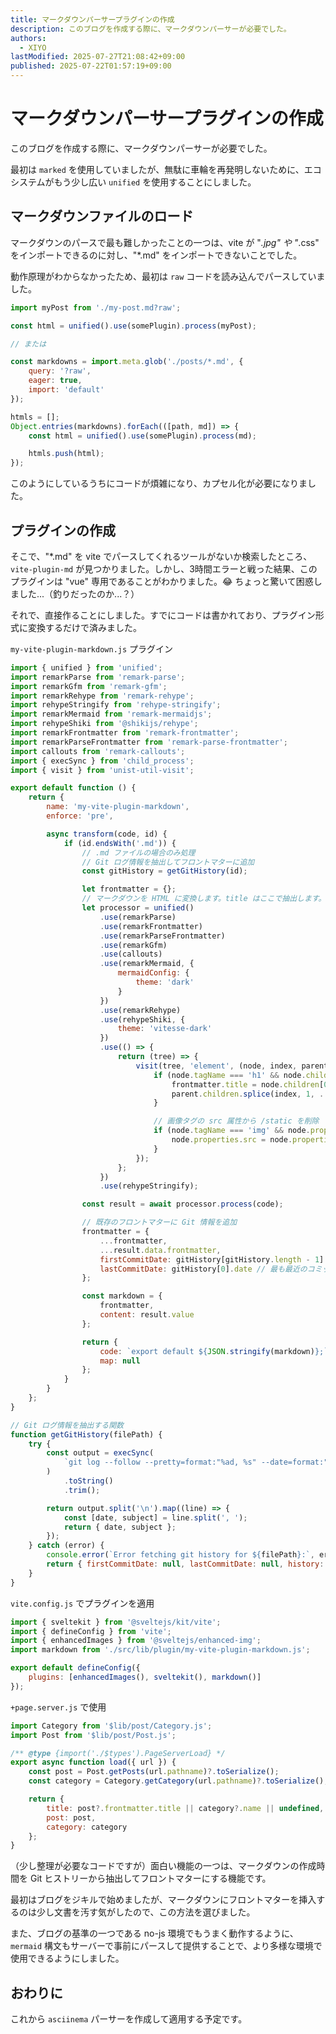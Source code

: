 ```yaml
---
title: マークダウンパーサープラグインの作成
description: このブログを作成する際に、マークダウンパーサーが必要でした。
authors:
  - XIYO
lastModified: 2025-07-27T21:08:42+09:00
published: 2025-07-22T01:57:19+09:00
---
```

# マークダウンパーサープラグインの作成

このブログを作成する際に、マークダウンパーサーが必要でした。

最初は `marked` を使用していましたが、無駄に車輪を再発明しないために、エコシステムがもう少し広い `unified` を使用することにしました。

## マークダウンファイルのロード

マークダウンのパースで最も難しかったことの一つは、vite が "*.jpg" や "*.css" をインポートできるのに対し、"*.md" をインポートできないことでした。

動作原理がわからなかったため、最初は `raw` コードを読み込んでパースしていました。

```js
import myPost from './my-post.md?raw';

const html = unified().use(somePlugin).process(myPost);

// または

const markdowns = import.meta.glob('./posts/*.md', {
	query: '?raw',
	eager: true,
	import: 'default'
});

htmls = [];
Object.entries(markdowns).forEach(([path, md]) => {
	const html = unified().use(somePlugin).process(md);

	htmls.push(html);
});
```

このようにしているうちにコードが煩雑になり、カプセル化が必要になりました。

## プラグインの作成

そこで、"*.md" を vite でパースしてくれるツールがないか検索したところ、`vite-plugin-md` が見つかりました。しかし、3時間エラーと戦った結果、このプラグインは "vue" 専用であることがわかりました。😂 ちょっと驚いて困惑しました...（釣りだったのか...？）

それで、直接作ることにしました。すでにコードは書かれており、プラグイン形式に変換するだけで済みました。

`my-vite-plugin-markdown.js` プラグイン

```js
import { unified } from 'unified';
import remarkParse from 'remark-parse';
import remarkGfm from 'remark-gfm';
import remarkRehype from 'remark-rehype';
import rehypeStringify from 'rehype-stringify';
import remarkMermaid from 'remark-mermaidjs';
import rehypeShiki from '@shikijs/rehype';
import remarkFrontmatter from 'remark-frontmatter';
import remarkParseFrontmatter from 'remark-parse-frontmatter';
import callouts from 'remark-callouts';
import { execSync } from 'child_process';
import { visit } from 'unist-util-visit';

export default function () {
	return {
		name: 'my-vite-plugin-markdown',
		enforce: 'pre',

		async transform(code, id) {
			if (id.endsWith('.md')) {
				// .md ファイルの場合のみ処理
				// Git ログ情報を抽出してフロントマターに追加
				const gitHistory = getGitHistory(id);

				let frontmatter = {};
				// マークダウンを HTML に変換します。title はここで抽出します。
				let processor = unified()
					.use(remarkParse)
					.use(remarkFrontmatter)
					.use(remarkParseFrontmatter)
					.use(remarkGfm)
					.use(callouts)
					.use(remarkMermaid, {
						mermaidConfig: {
							theme: 'dark'
						}
					})
					.use(remarkRehype)
					.use(rehypeShiki, {
						theme: 'vitesse-dark'
					})
					.use(() => {
						return (tree) => {
							visit(tree, 'element', (node, index, parent) => {
								if (node.tagName === 'h1' && node.children && node.children.length > 0) {
									frontmatter.title = node.children[0].value || '';
									parent.children.splice(index, 1, ...node.children);
								}

								// 画像タグの src 属性から /static を削除
								if (node.tagName === 'img' && node.properties && node.properties.src) {
									node.properties.src = node.properties.src.replace(/^\/static/, '');
								}
							});
						};
					})
					.use(rehypeStringify);

				const result = await processor.process(code);

				// 既存のフロントマターに Git 情報を追加
				frontmatter = {
					...frontmatter,
					...result.data.frontmatter,
					firstCommitDate: gitHistory[gitHistory.length - 1].date, // 最も古いコミット
					lastCommitDate: gitHistory[0].date // 最も最近のコミット
				};

				const markdown = {
					frontmatter,
					content: result.value
				};

				return {
					code: `export default ${JSON.stringify(markdown)};`,
					map: null
				};
			}
		}
	};
}

// Git ログ情報を抽出する関数
function getGitHistory(filePath) {
	try {
		const output = execSync(
			`git log --follow --pretty=format:"%ad, %s" --date=format:"%Y-%m-%dT%H:%M%z" "${filePath}"`
		)
			.toString()
			.trim();

		return output.split('\n').map((line) => {
			const [date, subject] = line.split(', ');
			return { date, subject };
		});
	} catch (error) {
		console.error(`Error fetching git history for ${filePath}:`, error);
		return { firstCommitDate: null, lastCommitDate: null, history: [] };
	}
}
```

`vite.config.js` でプラグインを適用

```js
import { sveltekit } from '@sveltejs/kit/vite';
import { defineConfig } from 'vite';
import { enhancedImages } from '@sveltejs/enhanced-img';
import markdown from './src/lib/plugin/my-vite-plugin-markdown.js';

export default defineConfig({
	plugins: [enhancedImages(), sveltekit(), markdown()]
});
```

`+page.server.js` で使用

```js
import Category from '$lib/post/Category.js';
import Post from '$lib/post/Post.js';

/** @type {import('./$types').PageServerLoad} */
export async function load({ url }) {
	const post = Post.getPosts(url.pathname)?.toSerialize();
	const category = Category.getCategory(url.pathname)?.toSerialize();

	return {
		title: post?.frontmatter.title || category?.name || undefined,
		post: post,
		category: category
	};
}
```

（少し整理が必要なコードですが）面白い機能の一つは、マークダウンの作成時間を Git ヒストリーから抽出してフロントマターにする機能です。

最初はブログをジキルで始めましたが、マークダウンにフロントマターを挿入するのは少し文書を汚す気がしたので、この方法を選びました。

また、ブログの基準の一つである no-js 環境でもうまく動作するように、`mermaid` 構文もサーバーで事前にパースして提供することで、より多様な環境で使用できるようにしました。

## おわりに

これから `asciinema` パーサーを作成して適用する予定です。

